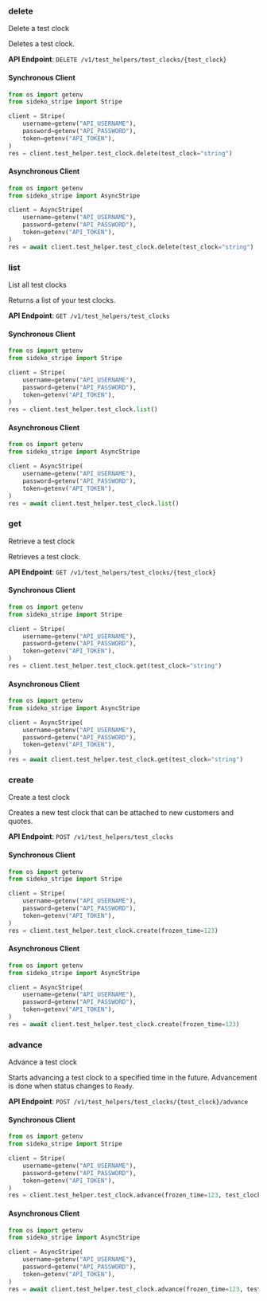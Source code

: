 
### delete <a name="delete"></a>
Delete a test clock

<p>Deletes a test clock.</p>

**API Endpoint**: `DELETE /v1/test_helpers/test_clocks/{test_clock}`

#### Synchronous Client

```python
from os import getenv
from sideko_stripe import Stripe

client = Stripe(
    username=getenv("API_USERNAME"),
    password=getenv("API_PASSWORD"),
    token=getenv("API_TOKEN"),
)
res = client.test_helper.test_clock.delete(test_clock="string")
```

#### Asynchronous Client

```python
from os import getenv
from sideko_stripe import AsyncStripe

client = AsyncStripe(
    username=getenv("API_USERNAME"),
    password=getenv("API_PASSWORD"),
    token=getenv("API_TOKEN"),
)
res = await client.test_helper.test_clock.delete(test_clock="string")
```

### list <a name="list"></a>
List all test clocks

<p>Returns a list of your test clocks.</p>

**API Endpoint**: `GET /v1/test_helpers/test_clocks`

#### Synchronous Client

```python
from os import getenv
from sideko_stripe import Stripe

client = Stripe(
    username=getenv("API_USERNAME"),
    password=getenv("API_PASSWORD"),
    token=getenv("API_TOKEN"),
)
res = client.test_helper.test_clock.list()
```

#### Asynchronous Client

```python
from os import getenv
from sideko_stripe import AsyncStripe

client = AsyncStripe(
    username=getenv("API_USERNAME"),
    password=getenv("API_PASSWORD"),
    token=getenv("API_TOKEN"),
)
res = await client.test_helper.test_clock.list()
```

### get <a name="get"></a>
Retrieve a test clock

<p>Retrieves a test clock.</p>

**API Endpoint**: `GET /v1/test_helpers/test_clocks/{test_clock}`

#### Synchronous Client

```python
from os import getenv
from sideko_stripe import Stripe

client = Stripe(
    username=getenv("API_USERNAME"),
    password=getenv("API_PASSWORD"),
    token=getenv("API_TOKEN"),
)
res = client.test_helper.test_clock.get(test_clock="string")
```

#### Asynchronous Client

```python
from os import getenv
from sideko_stripe import AsyncStripe

client = AsyncStripe(
    username=getenv("API_USERNAME"),
    password=getenv("API_PASSWORD"),
    token=getenv("API_TOKEN"),
)
res = await client.test_helper.test_clock.get(test_clock="string")
```

### create <a name="create"></a>
Create a test clock

<p>Creates a new test clock that can be attached to new customers and quotes.</p>

**API Endpoint**: `POST /v1/test_helpers/test_clocks`

#### Synchronous Client

```python
from os import getenv
from sideko_stripe import Stripe

client = Stripe(
    username=getenv("API_USERNAME"),
    password=getenv("API_PASSWORD"),
    token=getenv("API_TOKEN"),
)
res = client.test_helper.test_clock.create(frozen_time=123)
```

#### Asynchronous Client

```python
from os import getenv
from sideko_stripe import AsyncStripe

client = AsyncStripe(
    username=getenv("API_USERNAME"),
    password=getenv("API_PASSWORD"),
    token=getenv("API_TOKEN"),
)
res = await client.test_helper.test_clock.create(frozen_time=123)
```

### advance <a name="advance"></a>
Advance a test clock

<p>Starts advancing a test clock to a specified time in the future. Advancement is done when status changes to <code>Ready</code>.</p>

**API Endpoint**: `POST /v1/test_helpers/test_clocks/{test_clock}/advance`

#### Synchronous Client

```python
from os import getenv
from sideko_stripe import Stripe

client = Stripe(
    username=getenv("API_USERNAME"),
    password=getenv("API_PASSWORD"),
    token=getenv("API_TOKEN"),
)
res = client.test_helper.test_clock.advance(frozen_time=123, test_clock="string")
```

#### Asynchronous Client

```python
from os import getenv
from sideko_stripe import AsyncStripe

client = AsyncStripe(
    username=getenv("API_USERNAME"),
    password=getenv("API_PASSWORD"),
    token=getenv("API_TOKEN"),
)
res = await client.test_helper.test_clock.advance(frozen_time=123, test_clock="string")
```

